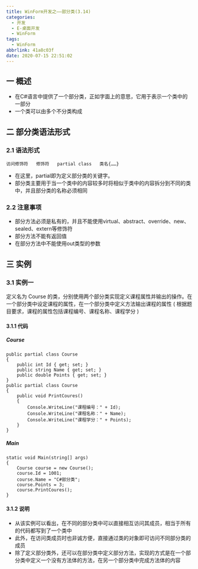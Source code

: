 ```yaml
---
title: WinForm开发之——部分类(3.14)
categories:
  - 开发
  - E-桌面开发
  - WinForm
tags:
  - WinForm
abbrlink: 41a8c03f
date: 2020-07-15 22:51:02
---
```

## 一 概述

* 在C#语言中提供了一个部分类，正如字面上的意思，它用于表示一个类中的一部分
* 一个类可以由多个不分类构成

<!--more-->

## 二 部分类语法形式
### 2.1 语法形式
```
访问修饰符   修饰符   partial class   类名{……}
```

* 在这里，partial即为定义部分类的关键字。
* 部分类主要用于当一个类中的内容较多时将相似于类中的内容拆分到不同的类中，并且部分类的名称必须相同

### 2.2 注意事项

* 部分方法必须是私有的，并且不能使用virtual、abstract、override、new、sealed、extern等修饰符
* 部分方法不能有返回值
* 在部分方法中不能使用out类型的参数

## 三 实例

### 3.1 实例一

 定义名为 Course 的类，分别使用两个部分类实现定义课程属性并输出的操作。在一个部分类中设定课程的属性，在一个部分类中定义方法输出课程的属性 ( 根据题目要求，课程的属性包括课程编号、课程名称、课程学分 )

#### 3.1.1 代码

#####  Course 

```
public partial class Course
{
    public int Id { get; set; }
    public string Name { get; set; }
    public double Points { get; set; }
}
public partial class Course
{
    public void PrintCoures()
    {
        Console.WriteLine("课程编号：" + Id);
        Console.WriteLine("课程名称：" + Name);
        Console.WriteLine("课程学分：" + Points);
    }
}
```

#####  Main  

```
static void Main(string[] args)
{
    Course course = new Course();
    course.Id = 1001;
    course.Name = "C#部分类";
    course.Points = 3;
    course.PrintCoures();
}
```

#### 3.1.2 说明

* 从该实例可以看出，在不同的部分类中可以直接相互访问其成员，相当于所有的代码都写到了一个类中
* 此外，在访问类成员时也非诚方便，直接通过类的对象即可访问不同部分类的成员
* 除了定义部分类外，还可以在部分类中定义部分方法，实现的方式是在一个部分类中定义一个没有方法体的方法，在另一个部分类中完成方法体的内容